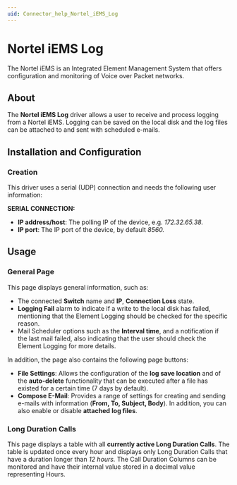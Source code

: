 ```yaml
---
uid: Connector_help_Nortel_iEMS_Log
---
```


# Nortel iEMS Log

The Nortel iEMS is an Integrated Element Management System that offers configuration and monitoring of Voice over Packet networks.

## About

The **Nortel iEMS Log** driver allows a user to receive and process logging from a Nortel iEMS. Logging can be saved on the local disk and the log files can be attached to and sent with scheduled e-mails.

## Installation and Configuration

### Creation

This driver uses a serial (UDP) connection and needs the following user information:

**SERIAL CONNECTION:**

- **IP address/host**: The polling IP of the device, e.g. *172.32.65.38.*
- **IP port**: The IP port of the device, by default *8560.*

## Usage

### General Page

This page displays general information, such as:

- The connected **Switch** name and **IP**, **Connection Loss** state.
- **Logging Fail** alarm to indicate if a write to the local disk has failed, mentioning that the Element Logging should be checked for the specific reason.
- Mail Scheduler options such as the **Interval time**, and a notification if the last mail failed, also indicating that the user should check the Element Logging for more details.

In addition, the page also contains the following page buttons:

- **File Settings**: Allows the configuration of the **log save location** and of the **auto-delete** functionality that can be executed after a file has existed for a certain time (7 days by default).
- **Compose E-Mail**: Provides a range of settings for creating and sending e-mails with information (**From, To, Subject, Body**). In addition, you can also enable or disable **attached** **log files**.

### Long Duration Calls

This page displays a table with all **currently active Long Duration Calls**. The table is updated once every hour and displays only Long Duration Calls that have a duration longer than *12 hours.* The Call Duration Columns can be monitored and have their internal value stored in a decimal value representing Hours.
